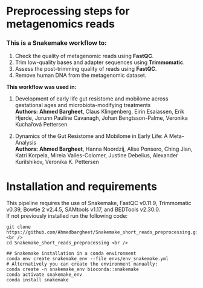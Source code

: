 # Preprocessing steps for metagenomics reads
### This is a Snakemake workflow to: 
1. Check the quality of metagenomic reads using **FastQC**.
2. Trim low-quality bases and adapter sequences using **Trimmomatic**.
3. Assess the post-trimming quality of reads using **FastQC**.
4. Remove human DNA from the metagenomic dataset.

**This workflow was used in:** 
1. Development of early life gut resistome and mobilome across gestational ages and microbiota-modifying treatments <br />
**Authors:** **Ahmed Bargheet**, Claus Klingenberg, Eirin Esaiassen, Erik Hjerde, Jorunn Pauline Cavanagh, Johan Bengtsson-Palme, Veronika Kuchařová Pettersen

3. Dynamics of the Gut Resistome and Mobilome in Early Life: A Meta-Analysis <br />
**Authors:** **Ahmed Bargheet**, Hanna Noordzij, Alise Ponsero, Ching Jian, Katri Korpela, Mireia Valles-Colomer, Justine Debelius, Alexander Kurilshikov, Veronika K. Pettersen

# Installation and requirements
This pipeline requires the use of Snakemake, FastQC v0.11.9, Trimmomatic v0.39, Bowtie 2 v2.4.5, SAMtools v1.17, and BEDTools v2.30.0. <br />
If not previously installed run the following code:<br />

```
git clone https://github.com/Ahmedbargheet/Snakemake_short_reads_preprocessing.git <br />
cd Snakemake_short_reads_preprocessing <br />

## Snakemake installation in a conda environment
conda env create snakemake_env --file envs/env_snakemake.yml
# Alternatively you can create the environment manually:
conda create -n snakemake_env bioconda::snakemake
conda activate snakemake_env
conda install snakemake
```

